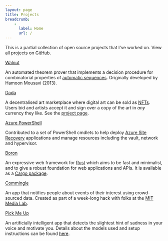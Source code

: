 ```yaml
---
layout: page
title: Projects
breadcrumb:
    -
      label: Home
      url: /
---
```


This is a partial collection of open source projects that I've worked on.
View all projects on <a href="https://github.com/aseemrb?tab=repositories">GitHub</a>.

<div class="row">
  <div class="col-lg-6 col-sm-12">
    <div class="card mb-3">
      <div class="card-header">
        <i class="icon-github-circled"></i>
        <a href="https://github.com/aseemrb/Walnut/">Walnut</a>
      </div>
      <div class="card-body">
        <p class="card-text">
          An automated theorem prover that implements a decision procedure for combinatorial properties of <a href="https://en.wikipedia.org/wiki/Automatic_sequence">automatic sequences</a>. Originally developed by Hamoon Mousavi (2013).
        </p>
      </div>
    </div>
  </div>
  <div class="col-lg-6 col-sm-12">
    <div class="card mb-3">
      <div class="card-header">
        <i class="icon-github-circled"></i>
        <a href="https://github.com/atvanguard/dada/wiki">Dada</a>
      </div>
      <div class="card-body">
        <p class="card-text">
        A decentralised art marketplace where digital art can be sold as <a href="https://hackernoon.com/non-fungible-tokens-5ba83906b275">NFTs</a>. Users bid and artists accept it and sign over a copy of the art in <i>any</i> currency they like. See the <a href="https://coinlist.co/build/0x/projects/02411ccc-ce9f-404b-8c6d-614b29063db7">project page</a>.
        </p>
      </div>
    </div>
  </div>
</div>

<div class="row">
  <div class="col-lg-6 col-sm-12">
    <div class="card mb-3">
      <div class="card-header">
        <i class="icon-github-circled"></i>
        <a href="https://github.com/AsrOneSdk/azure-powershell">Azure PowerShell</a>
      </div>
      <div class="card-body">
        <p class="card-text">
          Contributed to a set of PowerShell cmdlets to help deploy <a href="https://azure.microsoft.com/en-us/services/site-recovery/">Azure Site Recovery</a> applications and manage resources including the vault, network and hypervisor.
        </p>
      </div>
    </div>
  </div>
  <div class="col-lg-6 col-sm-12">
    <div class="card mb-3">
      <div class="card-header">
        <i class="icon-github-circled"></i>
        <a href="https://github.com/troposphere/boron">Boron</a>
      </div>
      <div class="card-body">
        <p class="card-text">
        An expressive web framework for <a href="https://www.rust-lang.org">Rust</a> which aims to be fast and minimalist, and to give a robust foundation for web applications and APIs. It is available as a <a href="https://crates.io/crates/boron/">Cargo package</a>.
        </p>
      </div>
    </div>
  </div>
</div>

<div class="row">
  <div class="col-lg-6 col-sm-12">
    <div class="card mb-3">
      <div class="card-header">
        <i class="icon-github-circled"></i>
        <a href="https://github.com/aseemrb/commingle">Commingle</a>
      </div>
      <div class="card-body">
        <p class="card-text">
          An app that notifies people about events of their interest using crowd-sourced data. Created as part of a week-long hack with folks at the <a href="https://www.media.mit.edu">MIT Media Lab</a>.
        </p>
      </div>
    </div>
  </div>
  <div class="col-lg-6 col-sm-12">
    <div class="card mb-3">
      <div class="card-header">
        <i class="icon-github-circled"></i>
        <a href="https://github.com/Demfier/pmup">Pick Me Up</a>
      </div>
      <div class="card-body">
        <p class="card-text">
        An artificially intelligent app that detects the slightest hint of sadness in your voice and motivate you. Details about the models used and setup instructions can be found <a href="https://github.com/Demfier/pmup/blob/master/README.md">here</a>.
        </p>
      </div>
    </div>
  </div>
</div>

